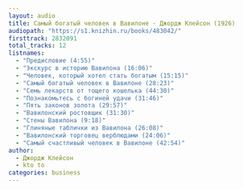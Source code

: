 ```yaml
---
layout: audio
title: Самый богатый человек в Вавилоне - Джордж Клейсон (1926)
audiopath: "https://s1.knizhin.ru/books/483042/"
firsttrack: 2832091
total_tracks: 12
listnames: 
  - "Предисловие (4:55)"
  - "Экскурс в историю Вавилона (16:06)"
  - "Человек, который хотел стать богатым (15:15)"
  - "Самый богатый человек в Вавилоне (28:23)"
  - "Семь лекарств от тощего кошелька (44:30)"
  - "Познакомьтесь с богиней удачи (31:46)"
  - "Пять законов золота (29:57)"
  - "Вавилонский ростовщик (31:30)"
  - "Стены Вавилона (9:18)"
  - "Глиняные таблички из Вавилона (26:08)"
  - "Вавилонский торговец верблюдами (24:06)"
  - "Самый счастливый человек в Вавилоне (42:54)"
author:
  - Джордж Клейсон
  - kto to
categories: business
---
```


